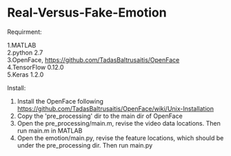 # Real-Versus-Fake-Emotion

Requirment:  
  
1.MATLAB  
2.python 2.7  
3.OpenFace, https://github.com/TadasBaltrusaitis/OpenFace  
4.TensorFlow 0.12.0  
5.Keras 1.2.0  

Install:  
1. Install the OpenFace following https://github.com/TadasBaltrusaitis/OpenFace/wiki/Unix-Installation  
2. Copy the 'pre_processing' dir to the main dir of OpenFace  
3. Open the pre_processing/main.m, revise the video data locations. Then run main.m in MATLAB  
4. Open the emotion/main.py, revise the feature locations, which should be under the pre_processing dir. Then run main.py
